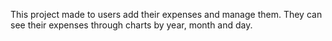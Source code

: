 This project made to users add their expenses and manage them. They can see their expenses through charts by year, month and day.